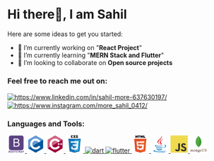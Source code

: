 <h1> Hi there👋, I am Sahil </h1>


Here are some ideas to get you started:

- 🔭 I’m currently working on "**React Project**"
- 🌱 I’m currently learning "**MERN Stack and Flutter**"
- 👯 I’m looking to collaborate on **Open source projects**

<h3 align="left">Feel free to reach me out on:</h3>
<p align="left">
  <a href="https://www.linkedin.com/in/sahil-more-637630197/" target=_blank><img align="center" src="https://cdn.jsdelivr.net/npm/simple-icons@3.0.1/icons/linkedin.svg" alt="https://www.linkedin.com/in/sahil-more-637630197/" height="30" width="40" /></a> <a href="https://www.instagram.com/more_sahil_0412/" target="blank"><img align="center" src="https://cdn.jsdelivr.net/npm/simple-icons@3.0.1/icons/instagram.svg" alt="https://www.instagram.com/more_sahil_0412/" height="30" width="40" /></a>

</p>

<h3 align="left">Languages and Tools:</h3>
<p align="left"> <a href="https://getbootstrap.com" target="_blank"> <img src="https://raw.githubusercontent.com/devicons/devicon/master/icons/bootstrap/bootstrap-plain-wordmark.svg" alt="bootstrap" width="40" height="40"/> </a> <a href="https://www.cprogramming.com/" target="_blank"> <img src="https://raw.githubusercontent.com/devicons/devicon/master/icons/c/c-original.svg" alt="c" width="40" height="40"/> </a> <a href="https://www.w3schools.com/cpp/" target="_blank"> <img src="https://raw.githubusercontent.com/devicons/devicon/master/icons/cplusplus/cplusplus-original.svg" alt="cplusplus" width="40" height="40"/> </a> <a href="https://www.w3schools.com/css/" target="_blank"> <img src="https://raw.githubusercontent.com/devicons/devicon/master/icons/css3/css3-original-wordmark.svg" alt="css3" width="40" height="40"/> </a> <a href="https://dart.dev" target="_blank"> <img src="https://www.vectorlogo.zone/logos/dartlang/dartlang-icon.svg" alt="dart" width="40" height="40"/> </a>  <a href="https://flutter.dev" target="_blank"> <img src="https://www.vectorlogo.zone/logos/flutterio/flutterio-icon.svg" alt="flutter" width="40" height="40"/> </a>  <a href="https://www.w3.org/html/" target="_blank"> <img src="https://raw.githubusercontent.com/devicons/devicon/master/icons/html5/html5-original-wordmark.svg" alt="html5" width="40" height="40"/> </a> <a href="https://www.java.com" target="_blank"> <img src="https://raw.githubusercontent.com/devicons/devicon/master/icons/java/java-original.svg" alt="java" width="40" height="40"/> </a> <a href="https://developer.mozilla.org/en-US/docs/Web/JavaScript" target="_blank"> <img src="https://raw.githubusercontent.com/devicons/devicon/master/icons/javascript/javascript-original.svg" alt="javascript" width="40" height="40"/> </a> <a href="https://www.mongodb.com/" target="_blank"> <img src="https://raw.githubusercontent.com/devicons/devicon/master/icons/mongodb/mongodb-original-wordmark.svg" alt="mongodb" width="40" height="40"/> </a> <a href="https://nodejs.org" target="_blank"> </a> <a href="https://opencv.org/" target="_blank">  
</a></p>
